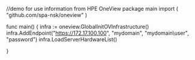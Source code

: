 ﻿//demo for use information from HPE OneView
package main
import (
      "github.com/spa-nsk/oneview"
)

func main() {
	infra := oneview.GlobalInitOVInfrastructure()
	infra.AddEndpoint("https://172.17.100.100", "mydomain", "mydomain\\user", "password")
	infra.LoadServerHardwareList()

}
